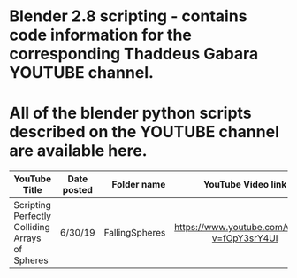 # Blender 2.8 scripting - contains code information for the corresponding Thaddeus Gabara YOUTUBE channel.

# All of the blender python scripts described on the YOUTUBE channel are available here.


| YouTube Title                                     | Date posted   | Folder name  |YouTube Video link
| ---------------------------------------------     |:-------------:| ------------:|:------------------:|
| Scripting Perfectly Colliding Arrays of Spheres   | 6/30/19       | FallingSpheres |https://www.youtube.com/watch?v=fOpY3srY4UI
